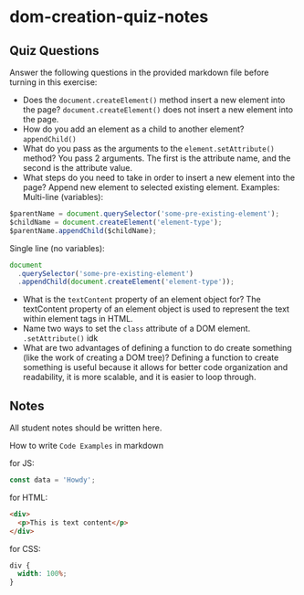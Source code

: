 # dom-creation-quiz-notes

## Quiz Questions

Answer the following questions in the provided markdown file before turning in this exercise:

- Does the `document.createElement()` method insert a new element into the page?
  `document.createElement()` does not insert a new element into the page.
- How do you add an element as a child to another element?
  `appendChild()`
- What do you pass as the arguments to the `element.setAttribute()` method?
  You pass 2 arguments. The first is the attribute name, and the second is the attribute value.
- What steps do you need to take in order to insert a new element into the page?
  Append new element to selected existing element.
  Examples:
  Multi-line (variables):

```javascript
$parentName = document.querySelector('some-pre-existing-element');
$childName = document.createElement('element-type');
$parentName.appendChild($childName);
```

Single line (no variables):

```javascript
document
  .querySelector('some-pre-existing-element')
  .appendChild(document.createElement('element-type'));
```

- What is the `textContent` property of an element object for?
  The textContent property of an element object is used to represent the text within element tags in HTML.
- Name two ways to set the `class` attribute of a DOM element.
  `.setAttribute()`
  idk
- What are two advantages of defining a function to do create something (like the work of creating a DOM tree)?
  Defining a function to create something is useful because it allows for better code organization and readability, it is more scalable, and it is easier to loop through.

## Notes

All student notes should be written here.

How to write `Code Examples` in markdown

for JS:

```javascript
const data = 'Howdy';
```

for HTML:

```html
<div>
  <p>This is text content</p>
</div>
```

for CSS:

```css
div {
  width: 100%;
}
```
